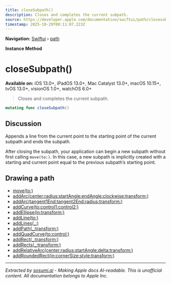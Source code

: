 ```yaml
---
title: closeSubpath()
description: Closes and completes the current subpath.
source: https://developer.apple.com/documentation/swiftui/path/closesubpath()
timestamp: 2025-10-29T00:11:07.223Z
---
```


**Navigation:** [Swiftui](/documentation/swiftui) › [path](/documentation/swiftui/path)

**Instance Method**

# closeSubpath()

**Available on:** iOS 13.0+, iPadOS 13.0+, Mac Catalyst 13.0+, macOS 10.15+, tvOS 13.0+, visionOS 1.0+, watchOS 6.0+

> Closes and completes the current subpath.

```swift
mutating func closeSubpath()
```

## Discussion

Appends a line from the current point to the starting point of the current subpath and ends the subpath.

After closing the subpath, your application can begin a new subpath without first calling `move(to:)`. In this case, a new subpath is implicitly created with a starting and current point equal to the previous subpath’s starting point.

## Drawing a path

- [move(to:)](/documentation/swiftui/path/move(to:))
- [addArc(center:radius:startAngle:endAngle:clockwise:transform:)](/documentation/swiftui/path/addarc(center:radius:startangle:endangle:clockwise:transform:))
- [addArc(tangent1End:tangent2End:radius:transform:)](/documentation/swiftui/path/addarc(tangent1end:tangent2end:radius:transform:))
- [addCurve(to:control1:control2:)](/documentation/swiftui/path/addcurve(to:control1:control2:))
- [addEllipse(in:transform:)](/documentation/swiftui/path/addellipse(in:transform:))
- [addLine(to:)](/documentation/swiftui/path/addline(to:))
- [addLines(_:)](/documentation/swiftui/path/addlines(_:))
- [addPath(_:transform:)](/documentation/swiftui/path/addpath(_:transform:))
- [addQuadCurve(to:control:)](/documentation/swiftui/path/addquadcurve(to:control:))
- [addRect(_:transform:)](/documentation/swiftui/path/addrect(_:transform:))
- [addRects(_:transform:)](/documentation/swiftui/path/addrects(_:transform:))
- [addRelativeArc(center:radius:startAngle:delta:transform:)](/documentation/swiftui/path/addrelativearc(center:radius:startangle:delta:transform:))
- [addRoundedRect(in:cornerSize:style:transform:)](/documentation/swiftui/path/addroundedrect(in:cornersize:style:transform:))

---

*Extracted by [sosumi.ai](https://sosumi.ai) - Making Apple docs AI-readable.*
*This is unofficial content. All documentation belongs to Apple Inc.*

